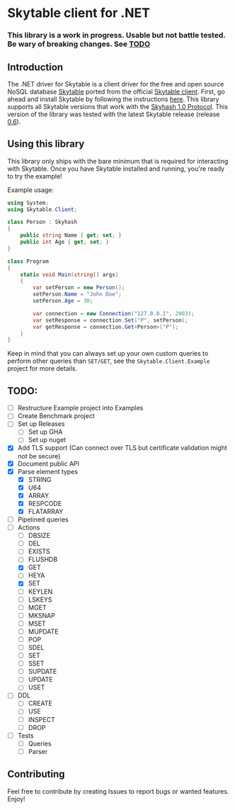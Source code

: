 # Skytable client for .NET

### This library is a work in progress. Usable but not battle tested. Be wary of breaking changes. See [TODO](#todo)

## Introduction

The .NET driver for Skytable is a client driver for the free and open source NoSQL database [Skytable](https://github.com/skytable/skytable) ported from the official [Skytable client](https://github.com/skytable/client-rust). First, go ahead and install Skytable by following the instructions [here](https://docs.skytable.io/getting-started). This library supports all Skytable versions that work with the [Skyhash 1.0 Protocol](https://docs.skytable.io/protocol/skyhash).
This version of the library was tested with the latest Skytable release (release [0.6](https://github.com/skytable/skytable/releases/v0.6.0)).

## Using this library

This library only ships with the bare minimum that is required for interacting with Skytable. Once you have
Skytable installed and running, you're ready to try the example!

Example usage:
```cs
using System;
using Skytable.Client;

class Person : Skyhash
{
    public string Name { get; set; }
    public int Age { get; set; }
}

class Program
{
    static void Main(string[] args)
    {
        var setPerson = new Person();
        setPerson.Name = "John Doe";
        setPerson.Age = 30;

        var connection = new Connection("127.0.0.1", 2003);
        var setResponse = connection.Set("P", setPerson);
        var getResponse = connection.Get<Person>("P");
    }
}
```
Keep in mind that you can always set up your own custom queries to perform other queries than `SET/GET`, see the `Skytable.Client.Example` project for more details.

<a name="todo"></a>
## TODO:
- [ ] Restructure Example project into Examples
- [ ] Create Benchmark project
- [ ] Set up Releases
    - [ ] Set up GHA
    - [ ] Set up nuget
- [X] Add TLS support (Can connect over TLS but certificate validation might not be secure)
- [X] Document public API
- [X] Parse element types
  - [X] STRING
  - [X] U64
  - [X] ARRAY
  - [X] RESPCODE
  - [X] FLATARRAY
- [ ] Pipelined queries
- [ ] Actions
  - [ ] DBSIZE
  - [ ] DEL
  - [ ] EXISTS
  - [ ] FLUSHDB
  - [X] GET
  - [ ] HEYA
  - [X] SET
  - [ ] KEYLEN
  - [ ] LSKEYS
  - [ ] MGET
  - [ ] MKSNAP
  - [ ] MSET
  - [ ] MUPDATE
  - [ ] POP
  - [ ] SDEL
  - [ ] SET
  - [ ] SSET
  - [ ] SUPDATE
  - [ ] UPDATE
  - [ ] USET
- [ ] DDL
  - [ ] CREATE
  - [ ] USE
  - [ ] INSPECT
  - [ ] DROP
- [ ] Tests
    - [ ] Queries
    - [ ] Parser

## Contributing
Feel free to contribute by creating Issues to report bugs or wanted features. Enjoy!

